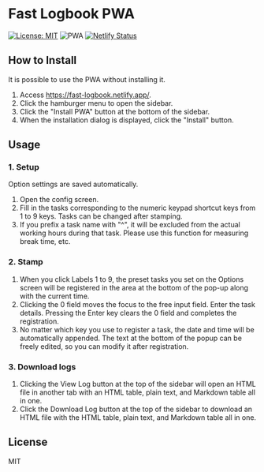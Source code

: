 # Fast Logbook PWA

[![License: MIT](https://img.shields.io/badge/License-MIT-yellow.svg)](https://opensource.org/licenses/MIT)
![PWA](https://img.shields.io/badge/PWA-Yes-4BC51D.svg)
[![Netlify Status](https://api.netlify.com/api/v1/badges/e764aaa6-ad23-4945-8b6e-17a802224243/deploy-status)](https://app.netlify.com/sites/fast-logbook/deploys)

## How to Install

It is possible to use the PWA without installing it.

1. Access <https://fast-logbook.netlify.app/>.
2. Click the hamburger menu to open the sidebar.
3. Click the "Install PWA" button at the bottom of the sidebar.
4. When the installation dialog is displayed, click the "Install" button.

## Usage

### 1. Setup

Option settings are saved automatically.

1. Open the config screen.
2. Fill in the tasks corresponding to the numeric keypad shortcut keys from 1 to 9 keys. Tasks can be changed after stamping.
3. If you prefix a task name with "^", it will be excluded from the actual working hours during that task. Please use this function for measuring break time, etc.

### 2. Stamp

1. When you click Labels 1 to 9, the preset tasks you set on the Options screen will be registered in the area at the bottom of the pop-up along with the current time.
2. Clicking the 0 field moves the focus to the free input field. Enter the task details. Pressing the Enter key clears the 0 field and completes the registration.
3. No matter which key you use to register a task, the date and time will be automatically appended. The text at the bottom of the popup can be freely edited, so you can modify it after registration.

### 3. Download logs

1. Clicking the View Log button at the top of the sidebar will open an HTML file in another tab with an HTML table, plain text, and Markdown table all in one.
2. Click the Download Log button at the top of the sidebar to download an HTML file with the HTML table, plain text, and Markdown table all in one.

## License

MIT
